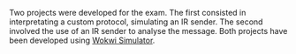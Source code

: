 Two projects were developed for the exam.
The first consisted in interpretating a custom protocol, simulating an IR sender.
The second involved the use of an IR sender to analyse the message.
Both projects have been developed using [Wokwi Simulator](https://wokwi.com/).